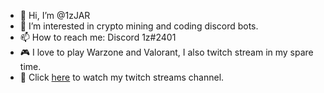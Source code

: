 - 👋 Hi, I’m @1zJAR
- 👀 I’m interested in crypto mining and coding discord bots.
- 📫 How to reach me: Discord 1z#2401
- 🎮 I love to play Warzone and Valorant, I also twitch stream in my spare time. 
- 🎦 Click [here](https://www.twitch.tv/1zjar_) to watch my twitch streams channel.

<!---
1zJAR/1zJAR is a ✨ special ✨ repository because its `README.md` (this file) appears on your GitHub profile.
You can click the Preview link to take a look at your changes.
--->
